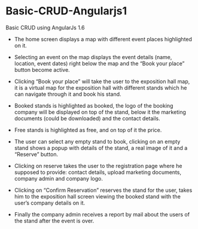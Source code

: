 # Basic-CRUD-Angularjs1
Basic CRUD using AngularJs 1.6

- The home screen displays a map with different event places highlighted on it. 

- Selecting an event on the map displays the event details (name, location, event dates) 
	right below the map and the “Book your place” button become active. 

- Clicking “Book your place” will take the user to the exposition hall map, it is a virtual map for the exposition 
	hall with different stands which he can navigate through it and book his stand. 

- Booked stands is highlighted as booked, the logo of the booking company will be displayed on top of the stand, 
	below it the marketing documents (could be downloaded) and the contact details. 

- Free stands is highlighted as free, and on top of it the price. 

- The user can select any empty stand to book, clicking on an empty stand shows a popup with details of the stand, 
	a real image of it and a “Reserve” button. 

- Clicking on reserve takes the user to the registration page where he supposed to provide: contact details, 
	upload marketing documents, company admin and company logo. 

- Clicking on “Confirm Reservation” reserves the stand for the user, takes him to the exposition hall screen viewing 
	the booked stand with the user’s company details on it. 

- Finally the company admin receives a report by mail about the users of the stand after the event is over. 
